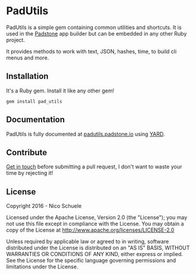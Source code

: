 # PadUtils

PadUtils is a simple gem containing common utilities and shortcuts. It is used in the [Padstone](http://padstone.io) app builder but can be embedded in any other Ruby project.

It provides methods to work with text, JSON, hashes, time, to build cli menus and more.

## Installation

It's a Ruby gem. Install it like any other gem!

`gem install pad_utils`


## Documentation

PadUtils is fully documented at [padutils.padstone.io](http://padutils.padstone.io/PadUtils.html) using [YARD](http://www.rubydoc.info/gems/yard/).


## Contribute

[Get in touch](https://twitter.com/nicoschuele) before submitting a pull request, I don't want to waste your time by rejecting it!


## License

Copyright 2016 - Nico Schuele

Licensed under the Apache License, Version 2.0 (the "License");
you may not use this file except in compliance with the License.
You may obtain a copy of the License at http://www.apache.org/licenses/LICENSE-2.0

Unless required by applicable law or agreed to in writing, software
distributed under the License is distributed on an "AS IS" BASIS,
WITHOUT WARRANTIES OR CONDITIONS OF ANY KIND, either express or implied.
See the License for the specific language governing permissions and
limitations under the License.
